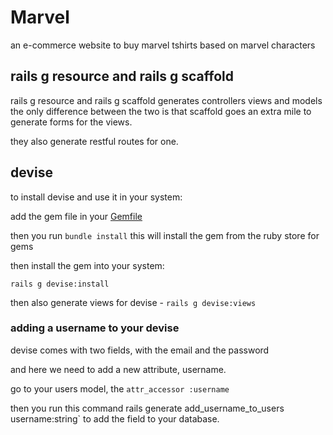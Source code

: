 # Marvel

an e-commerce website to buy marvel tshirts based on marvel characters

## rails g resource and rails g scaffold

rails g resource and rails g scaffold generates controllers views and models the only difference between the two is that scaffold goes an extra mile to generate forms for the views.

they also generate restful routes for one.

## devise

to install devise and use it in your system:

add the gem file in your [Gemfile](MarvelShop/Gemfile)

then you run `bundle install` this will install the gem from the ruby store for gems

then install the gem into your system:

`rails g devise:install`

then also generate views for devise - `rails g devise:views`

### adding a username to your devise

devise comes with two fields, with the email and the password

and here we need to add a new attribute, username.

go to your users model, the `attr_accessor :username`

then you run this command rails generate add_username_to_users username:string` to add the field to your database.
